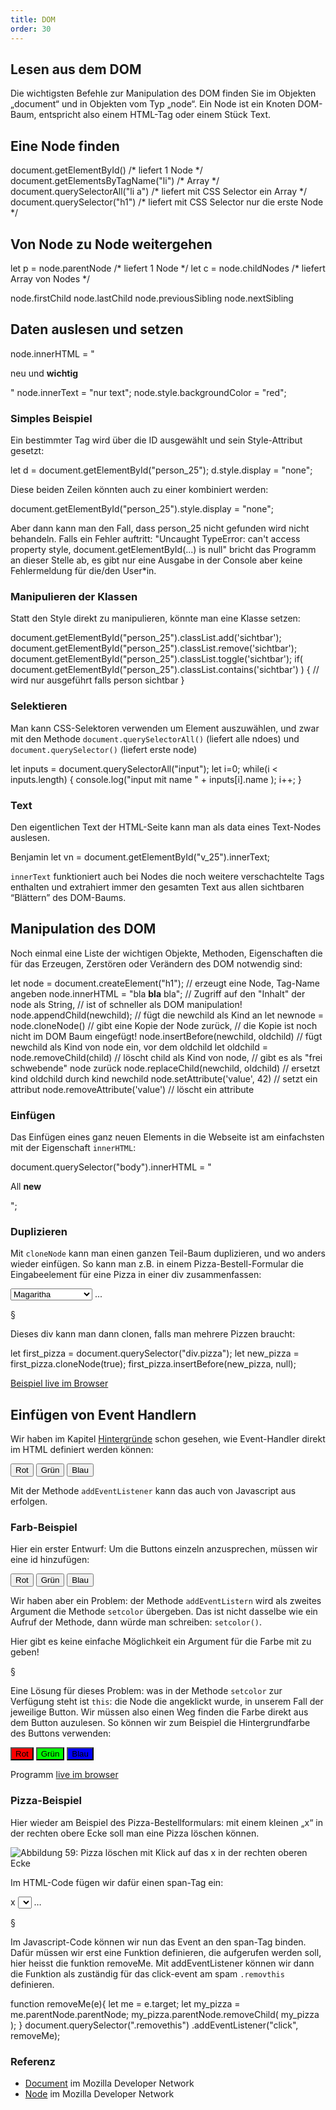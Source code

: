```yaml
---
title: DOM
order: 30
---
```


Lesen aus dem DOM
-------------------
Die wichtigsten Befehle zur Manipulation des DOM finden Sie im Objekten „document“ und in Objekten vom Typ „node“.
Ein Node ist ein Knoten DOM-Baum, entspricht also einem HTML-Tag oder einem Stück Text.


## Eine Node finden

<javascript>
document.getElementById()            /* liefert 1 Node  */
document.getElementsByTagName("li") /*       Array   */
document.querySelectorAll("li a")  /* liefert mit CSS Selector ein Array   */
document.querySelector("h1")      /* liefert mit CSS Selector nur die erste Node  */
</javascript>


## Von Node zu Node weitergehen

<javascript>
let p = node.parentNode   /* liefert 1 Node          */
let c = node.childNodes   /* liefert Array von Nodes */

node.firstChild
node.lastChild
node.previousSibling
node.nextSibling
</javascript>

##  Daten auslesen und setzen

<javascript>
node.innerHTML = "<p>neu und <strong>wichtig</strong></p>"
node.innerText = "nur text";
node.style.backgroundColor = "red";
</javascript>


### Simples Beispiel

Ein bestimmter Tag wird über die ID ausgewählt und sein Style-Attribut gesetzt:

<javascript>
let d = document.getElementById("person_25");
d.style.display = "none";
</javascript>

Diese beiden Zeilen könnten auch zu einer kombiniert werden:

<javascript>
document.getElementById("person_25").style.display = "none";
</javascript>

Aber dann kann man den Fall, dass person_25 nicht gefunden wird
nicht behandeln. Falls ein Fehler auftritt: "Uncaught TypeError: can't access property style, document.getElementById(...) is null"
bricht das Programm an dieser Stelle ab, es gibt nur eine Ausgabe
in der Console aber keine Fehlermeldung für die/den User*in.

### Manipulieren der Klassen

Statt den Style direkt zu manipulieren, könnte
man eine Klasse setzen:

<javascript>
document.getElementById("person_25").classList.add('sichtbar');
document.getElementById("person_25").classList.remove('sichtbar');
document.getElementById("person_25").classList.toggle('sichtbar');
if( document.getElementById("person_25").classList.contains('sichtbar') ) {
  // wird nur ausgeführt falls person sichtbar
}
</javascript>


### Selektieren

Man kann CSS-Selektoren verwenden um Element auszuwählen, und zwar mit den Methode `document.querySelectorAll()` (liefert alle ndoes) und
`document.querySelector()`  (liefert erste node)

<javascript>
let inputs = document.querySelectorAll("input");
let i=0;
while(i < inputs.length) {
  console.log("input mit name " + inputs[i].name );
  i++;
}
</javascript>

### Text

Den eigentlichen Text der HTML-Seite kann man als data eines Text-Nodes auslesen.

<htmlcode>
<span id="v_25" class="vorname">Benjamin</span>
</htmlcode>


<javascript>
let vn = document.getElementById("v_25").innerText;
</javascript>

`innerText` funktioniert auch bei Nodes die noch weitere verschachtelte
Tags enthalten und extrahiert immer den gesamten Text aus allen sichtbaren “Blättern” des DOM-Baums.

Manipulation des DOM
----------------------
Noch einmal eine Liste der wichtigen Objekte, Methoden, Eigenschaften die für das Erzeugen, Zerstören oder Verändern des DOM notwendig sind:

<javascript>
let node = document.createElement("h1");
       // erzeugt eine Node, Tag-Name angeben
node.innerHTML = "bla <strong>bla</strong> bla";
       // Zugriff auf den "Inhalt" der node als String,
       // ist of schneller als DOM manipulation!
node.appendChild(newchild);
       // fügt die newchild als Kind an
let newnode = node.cloneNode()
       // gibt eine Kopie der Node zurück,
       // die Kopie ist noch nicht im DOM Baum eingefügt!
node.insertBefore(newchild, oldchild)
       // fügt newchild als Kind von node ein, vor dem oldchild
let oldchild = node.removeChild(child)
       // löscht child als Kind von node,
       // gibt es als "frei schwebende" node zurück
node.replaceChild(newchild, oldchild)
       // ersetzt kind oldchild durch kind newchild
node.setAttribute('value', 42)  // setzt ein attribut
node.removeAttribute('value')   // löscht ein attribute
</javascript>

### Einfügen

Das Einfügen eines ganz neuen Elements in die Webseite ist am einfachsten mit der Eigenschaft `innerHTML`:

<javascript>
document.querySelector("body").innerHTML = "<p>All <b>new</b></p>";
</javascript>

### Duplizieren

Mit `cloneNode` kann man einen ganzen Teil-Baum duplizieren, und wo anders wieder einfügen. So kann man z.B. in einem Pizza-Bestell-Formular die Eingabeelement für eine Pizza in einer div zusammenfassen:

<htmlcode>
  <div class="pizza">
    <p>
      <select name="pizzatype[]">
        <option>Magaritha</option>
        <option>Vegetarian</option>
        <option>Quattro Staggione</option>
    </select>
      ...
    </p>
  </div>
</htmlcode>

§

Dieses div kann man dann clonen, falls man mehrere Pizzen braucht:

<javascript>
  let  first_pizza = document.querySelector("div.pizza");
  let  new_pizza = first_pizza.cloneNode(true);
  first_pizza.insertBefore(new_pizza, null);
</javascript>

[Beispiel live im Browser](/images/javascript-dom/example_js_add_to_form.html)


Einfügen von Event Handlern
-----------------------------
Wir haben im Kapitel [Hintergründe](/javascript-dom/hintergrund/) schon gesehen,
wie Event-Handler direkt im HTML definiert werden können:

<htmlcode>
<form>
  <input type="button" value="Rot"  onclick="setcolor('red')">
  <input type="button" value="Grün" onclick="setcolor('#0F0')">
  <input type="button" value="Blau" onclick="setcolor('blue')">
</form>
<script>
  function setcolor( c ) {
    let b = document.getElementById('farbfeld');
    b.style.backgroundColor = c
  }
</script>
</htmlcode>

Mit der Methode `addEventListener` kann das auch von Javascript aus erfolgen.

### Farb-Beispiel

Hier ein erster Entwurf: Um die Buttons einzeln anzusprechen,
müssen wir eine id hinzufügen:

<htmlcode>
<form>
  <input type="button" value="Rot"  id="r">
  <input type="button" value="Grün" id="g">
  <input type="button" value="Blau" id="b">
</form>
<script>
  function setcolor( ev ) {
    let b = document.getElementById('farbfeld');
    b.style.backgroundColor = 'red';
  }
  document.getElementById('r').addEventListener('click', setcolor);
  document.getElementById('g').addEventListener('click', setcolor);
  document.getElementById('b').addEventListener('click', setcolor);
</script>
</htmlcode>

Wir haben aber ein Problem: der Methode `addEventListern` wird als
zweites Argument die Methode `setcolor` übergeben.  Das ist nicht dasselbe
wie ein Aufruf der Methode, dann würde man schreiben: `setcolor()`.

Hier gibt es keine einfache Möglichkeit ein Argument für die Farbe mit zu geben!

§

Eine Lösung für dieses Problem: was in der Methode `setcolor` zur Verfügung steht
ist `this`: die Node die angeklickt wurde, in unserem Fall der jeweilige Button.
Wir müssen also einen Weg finden die Farbe direkt aus dem Button auzulesen.
So können wir zum Beispiel die Hintergrundfarbe des Buttons verwenden:


<htmlcode>
<form>
  <input type="button" value="Rot"
         style="background-color:red"  id="r">
  <input type="button" value="Grün"
         style="background-color:#0F0" id="g">
  <input type="button" value="Blau"
         style="background-color:blue" id="b">
</form>
<script>
  function setcolor( ev ) {
    let b = document.getElementById('farbfeld');
    b.style.backgroundColor = this.style.backgroundColor;
  }
  document.getElementById('r').addEventListener('click', setcolor);
  document.getElementById('g').addEventListener('click', setcolor);
  document.getElementById('b').addEventListener('click', setcolor);
</script>
</htmlcode>

Programm [live im browser](/images/javascript-dom/farbfeld-dom.html)


### Pizza-Beispiel

Hier wieder am Beispiel des Pizza-Bestellformulars: mit einem kleinen „x“ in der rechten obere Ecke soll man eine Pizza löschen können.


![Abbildung 59: Pizza löschen mit Klick auf das x in der rechten oberen Ecke](/images/javascript-dom/pizza-x.png)

Im HTML-Code fügen wir dafür einen span-Tag ein:

<htmlcode>
 <div class="pizza">
    <p>
      <span class="removethis">x</span>
      <select name="pizzatype[]">…</select>
      …
    </p>
  </div>
</htmlcode>

§

Im Javascript-Code können wir nun das Event an den span-Tag binden. Dafür müssen
wir erst eine Funktion definieren, die aufgerufen werden soll, hier heisst die
funktion removeMe. Mit addEventListener können wir dann die Funktion als
zuständig für das click-event am spam `.removthis` definieren.

<javascript>
function removeMe(e){
  let me = e.target;
  let my_pizza = me.parentNode.parentNode;
  my_pizza.parentNode.removeChild( my_pizza );
}
document.querySelector(".removethis")
        .addEventListener("click", removeMe);
</javascript>

### Referenz

* [Document](https://developer.mozilla.org/en-US/docs/Web/API/Document) im Mozilla Developer Network
* [Node](https://developer.mozilla.org/en-US/docs/Web/API/Node) im Mozilla Developer Network

